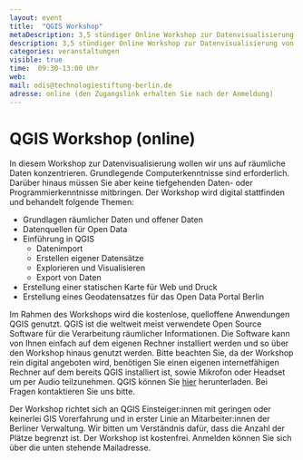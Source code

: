 ```yaml
---
layout: event
title:  "QGIS Workshop"
metaDescription: 3,5 stündiger Online Workshop zur Datenvisualisierung von Offenen Geodaten mit der Open Source Software QGIS.
description: 3,5 stündiger Online Workshop zur Datenvisualisierung von Offenen Geodaten mit der Open Source Software QGIS.
categories: veranstaltungen
visible: true
time:  09:30-13:00 Uhr
web: 
mail: odis@technologiestiftung-berlin.de
adresse: online (den Zugangslink erhalten Sie nach der Anmeldung)
---
```


# QGIS Workshop (online)

In diesem Workshop zur Datenvisualisierung wollen wir uns auf räumliche Daten konzentrieren. Grundlegende Computerkenntnisse sind erforderlich. Darüber hinaus müssen Sie aber keine tiefgehenden Daten- oder Programmierkenntnisse mitbringen. Der Workshop wird digital stattfinden und behandelt folgende Themen:

- Grundlagen räumlicher Daten und offener Daten
- Datenquellen für Open Data
- Einführung in QGIS
    - Datenimport
    - Erstellen eigener Datensätze
    - Explorieren und Visualisieren
    - Export von Daten
- Erstellung einer statischen Karte für Web und Druck
- Erstellung eines Geodatensatzes für das Open Data Portal Berlin

Im Rahmen des Workshops wird die kostenlose, quelloffene Anwendungen QGIS genutzt. QGIS ist die weltweit meist verwendete Open Source Software für die Verarbeitung räumlicher Informationen. Die Software kann von Ihnen einfach auf dem eigenen Rechner installiert werden und so über den Workshop hinaus genutzt werden. Bitte beachten Sie, da der Workshop rein digital angeboten wird, benötigen Sie einen eigenen internetfähigen Rechner auf dem bereits QGIS installiert ist, sowie Mikrofon oder Headset um per Audio teilzunehmen. QGIS können Sie [hier](https://www.qgis.org/de/site/forusers/download.html) herunterladen. Bei Fragen kontaktieren Sie uns bitte.

Der Workshop richtet sich an QGIS Einsteiger:innen mit geringen oder keinerlei GIS Vorerfahrung und in erster Linie an Mitarbeiter:innen der Berliner Verwaltung. Wir bitten um Verständnis dafür, dass die Anzahl der Plätze begrenzt ist.
Der Workshop ist kostenfrei. Anmelden können Sie sich über die unten stehende Mailadresse.
